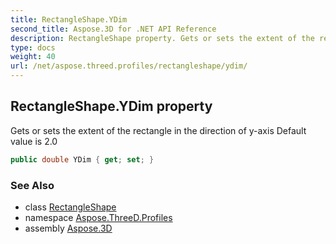 ```yaml
---
title: RectangleShape.YDim
second_title: Aspose.3D for .NET API Reference
description: RectangleShape property. Gets or sets the extent of the rectangle in the direction of yaxis Default value is 2.0
type: docs
weight: 40
url: /net/aspose.threed.profiles/rectangleshape/ydim/
---
```

## RectangleShape.YDim property

Gets or sets the extent of the rectangle in the direction of y-axis Default value is 2.0

```csharp
public double YDim { get; set; }
```

### See Also

* class [RectangleShape](../)
* namespace [Aspose.ThreeD.Profiles](../../../aspose.threed.profiles/)
* assembly [Aspose.3D](../../../)


